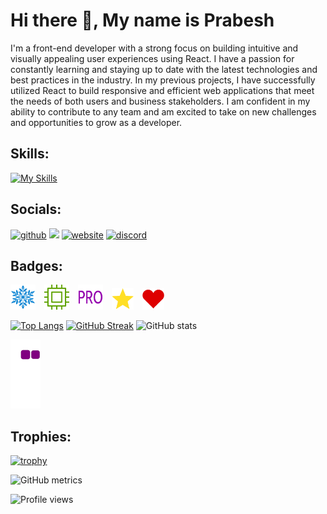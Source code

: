 # Hi there 👋, My name is Prabesh

I'm a front-end developer with a strong focus on building intuitive and visually appealing user experiences using React. I have a passion for constantly learning and staying up to date with the latest technologies and best practices in the industry. In my previous projects, I have successfully utilized React to build responsive and efficient web applications that meet the needs of both users and business stakeholders. I am confident in my ability to contribute to any team and am excited to take on new challenges and opportunities to grow as a developer.

## Skills:  
[![My Skills](https://skills.thijs.gg/icons?i=js,java,html,css,c,nextjs,css,mysql,react,unity,dart,py,nextjs)](https://skills.thijs.gg)



## Socials:
[<img src='https://user-images.githubusercontent.com/80454765/209445810-c0317144-2f4f-460c-84c1-0af7b7c8f56a.png' alt='github' height='40'>](https://github.com/pkkk19)  [<img src='https://user-images.githubusercontent.com/80454765/209446032-ed367e6d-7013-4780-9f0f-04bf3a60a30b.png' height='40'>](https://www.linkedin.com/in/www.linkedin.com/in/prabesh-kumar-shrestha-281394195/)  [<img src='https://user-images.githubusercontent.com/80454765/209445959-91ce58cc-af81-4734-9431-09df28e32ea1.png' alt='website' height='40'>](https://pkkk19.github.io/pkkk19/)  [<img src='https://user-images.githubusercontent.com/80454765/209445987-ca0f96e6-0c45-44da-a351-85349c6ef9f6.png' alt='discord' height='40'>](Прабэш#7034)  

## Badges:
<a href='https://archiveprogram.github.com/'><img src='https://raw.githubusercontent.com/acervenky/animated-github-badges/master/assets/acbadge.gif' width='40' height='40'></a> <a href='https://docs.github.com/en/developers'><img src='https://raw.githubusercontent.com/acervenky/animated-github-badges/master/assets/devbadge.gif' width='40' height='40'></a> <a href='https://github.com/pricing'><img src='https://raw.githubusercontent.com/acervenky/animated-github-badges/master/assets/pro.gif' width='40' height='40'></a> <a href='https://stars.github.com/'><img src='https://raw.githubusercontent.com/acervenky/animated-github-badges/master/assets/starbadge.gif' width='35' height='35'></a> <a href='https://docs.github.com/en/github/supporting-the-open-source-community-with-github-sponsors'><img src='https://raw.githubusercontent.com/acervenky/animated-github-badges/master/assets/sponsorbadge.gif' width='35' height='35'></a> 





[![Top Langs](https://github-readme-stats.vercel.app/api/top-langs/?username=pkkk19&theme=android-dark)](https://github.com/pkkk19/github-readme-stats) [![GitHub Streak](https://streak-stats.demolab.com/?user=pkkk19&theme=android-dark)](https://git.io/streak-stats) ![GitHub stats](https://github-readme-stats.vercel.app/api?username=pkkk19&show_icons=true&count_private=true&theme=android-dark)  

![snake gif](https://github.com/pkkk19/pkkk19/blob/output/github-contribution-grid-snake.gif#gh-dark-mode-only)

## Trophies:
[![trophy](https://github-profile-trophy.vercel.app/?username=pkkk19)](https://github.com/ryo-ma/github-profile-trophy)

![GitHub metrics](https://metrics.lecoq.io/pkkk19)  

![Profile views](https://gpvc.arturio.dev/pkkk19)  
